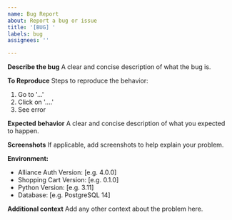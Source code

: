 ```yaml
---
name: Bug Report
about: Report a bug or issue
title: '[BUG] '
labels: bug
assignees: ''

---
```


**Describe the bug**
A clear and concise description of what the bug is.

**To Reproduce**
Steps to reproduce the behavior:
1. Go to '...'
2. Click on '....'
3. See error

**Expected behavior**
A clear and concise description of what you expected to happen.

**Screenshots**
If applicable, add screenshots to help explain your problem.

**Environment:**
 - Alliance Auth Version: [e.g. 4.0.0]
 - Shopping Cart Version: [e.g. 0.1.0]
 - Python Version: [e.g. 3.11]
 - Database: [e.g. PostgreSQL 14]

**Additional context**
Add any other context about the problem here.
